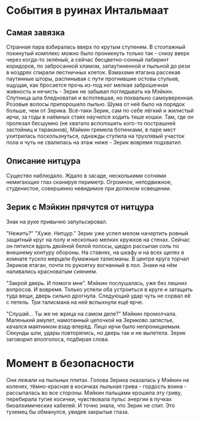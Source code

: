 # События в руинах Интальмаат

## Самая завязка

Странная пара взбиралась вверх по крутым ступеням. В стоэтажный покинутый комплекс можно было проникнуть только так - снизу вверх через когда-то зелёный, а сейчас бесцветно-сонный лабиринт коридоров, по забросанной хламом, запаутиненной и пыльной до рези в ноздрях спирали лестничных клеток. Взмахами ятагана рассекая паутинные шторы, распинывая с пути прогнившие остовы стульев, ощущая, как бросается прочь из-под ног мелкая заброшечная живность и нечисть - Зерик не забывал поглядывать на Мэйкин. Спутница шла бледноватая и вспотевшая, но похвально самоуверенная. Розовые волосы припорошило пылью. Шума от неё было на порядок больше, чем от Зерика. Всё-таки Зерик, сам по себе лёгкий и жилистый ирчи, за годы в наёмных стаях научился ходить тише кошки. Там, где он пролезал бесшумно (не хватало всполошить кого-то пострашней застойниц и тараканов), Мэйкин гремела ботинками, в паре мест ухитрилась поскользнуться, однажды ступила на трухлявый участок пола и чуть не свалилась на этаж ниже - Зерик вовремя подхватил.


## Описание нитцура
Существо наблюдало. Ждало в засаде, несколькими сотнями немигающих глаз сканируя периметр. Огромное, неподвижное, студенистое, совершенно невидимое при должном освещении.


## Зерик с Мэйкин прячутся от нитцура

Знак на руке привычно запульсировал.

"Нежить?"
"Хуже. Нитцур."
Зерик уже успел мелом начертить ровный защитный круг на полу и несколько мелких кружков на стенах. Сейчас он пятился вдоль двойной белой полосы, щедро рассыпая соль по внешнему контуру обороны. На ставнях, на шкафу и на всех щелях в комнате тускло мерцали бумажные талисманы. В центре круга торчал Зериков ятаган, почти по рукоятку вогнанный в пол. Знаки на нём наливались красноватым сиянием.

"Закрой дверь. И помоги мне". Мэйкин послушалась, уже без лишних вопросов. И вовремя. Только успели оба устроиться в круге и затащить туда вещи, дверь сильно дрогнула. Следующий удар чуть не сорвал её с петель. Три талисмана на ней вспыхнули ещё ярче.

"Слушай... Ты же не жрица на самом деле?"
Мэйкин промолчала. Маленький амулет, намотанный цепочкой на Зериково запястье, качался маятником взад-вперёд. Лицо ирчи было непроницаемым. Секунды шли, удары повторялись, но дверь так и не вылетела. Зерик заговорил вполголоса, подбирая слова.

# Момент в безопасности

Они лежали на пыльных плитах. Голова Зерика оказалась у Мэйкин на коленях, тёмно-красная в косичках пыльная грива - гордость воина - рассыпалась во все стороны. Мэйкин пальцами ерошила эту гриву, перебирала тугие косички, чувствовала пульс энергии в пучках биоалхимических кабелей. И точно знала, что Зерик не спит. Это туземец бы обманулся, увидев закрытые глаза. 
